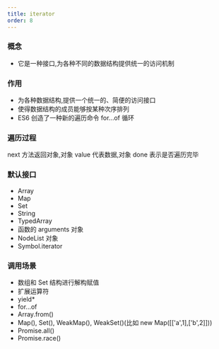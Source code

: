 ```yaml
---
title: iterator
order: 8
---
```


### 概念

- 它是一种接口,为各种不同的数据结构提供统一的访问机制

### 作用

- 为各种数据结构,提供一个统一的、简便的访问接口
- 使得数据结构的成员能够按某种次序排列
- ES6 创造了一种新的遍历命令 for...of 循环

### 遍历过程

next 方法返回对象,对象 value 代表数据,对象 done 表示是否遍历完毕

### 默认接口

- Array
- Map
- Set
- String
- TypedArray
- 函数的 arguments 对象
- NodeList 对象
- Symbol.iterator

### 调用场景

- 数组和 Set 结构进行解构赋值
- 扩展运算符
- yield\*
- for...of
- Array.from()
- Map(), Set(), WeakMap(), WeakSet()(比如 new Map([['a',1],['b',2]]))
- Promise.all()
- Promise.race()
